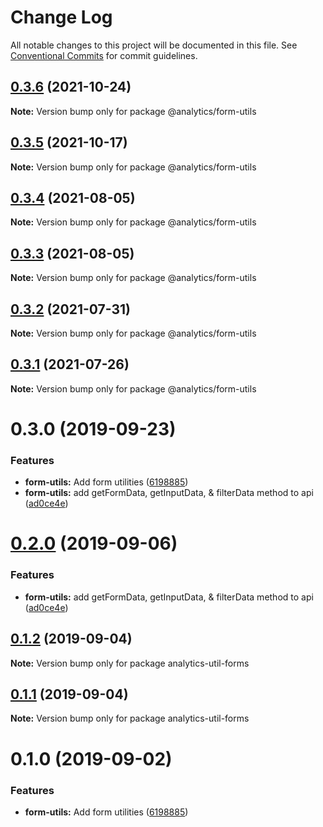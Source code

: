 # Change Log

All notable changes to this project will be documented in this file.
See [Conventional Commits](https://conventionalcommits.org) for commit guidelines.

## [0.3.6](https://github.com/DavidWells/analytics/tree/master/packages/analytics-util-form/compare/@analytics/form-utils@0.3.5...@analytics/form-utils@0.3.6) (2021-10-24)

**Note:** Version bump only for package @analytics/form-utils





## [0.3.5](https://github.com/DavidWells/analytics/tree/master/packages/analytics-util-form/compare/@analytics/form-utils@0.3.4...@analytics/form-utils@0.3.5) (2021-10-17)

**Note:** Version bump only for package @analytics/form-utils





## [0.3.4](https://github.com/DavidWells/analytics/tree/master/packages/analytics-util-form/compare/@analytics/form-utils@0.3.3...@analytics/form-utils@0.3.4) (2021-08-05)

**Note:** Version bump only for package @analytics/form-utils





## [0.3.3](https://github.com/DavidWells/analytics/tree/master/packages/analytics-util-form/compare/@analytics/form-utils@0.3.2...@analytics/form-utils@0.3.3) (2021-08-05)

**Note:** Version bump only for package @analytics/form-utils





## [0.3.2](https://github.com/DavidWells/analytics/tree/master/packages/analytics-util-form/compare/@analytics/form-utils@0.3.1...@analytics/form-utils@0.3.2) (2021-07-31)

**Note:** Version bump only for package @analytics/form-utils





## [0.3.1](https://github.com/DavidWells/analytics/tree/master/packages/analytics-util-form/compare/@analytics/form-utils@0.3.0...@analytics/form-utils@0.3.1) (2021-07-26)

**Note:** Version bump only for package @analytics/form-utils





# 0.3.0 (2019-09-23)


### Features

* **form-utils:** Add form utilities ([6198885](https://github.com/DavidWells/analytics/commit/6198885))
* **form-utils:** add getFormData, getInputData, & filterData method to api ([ad0ce4e](https://github.com/DavidWells/analytics/commit/ad0ce4e))





# [0.2.0](https://github.com/DavidWells/analytics/compare/analytics-util-forms@0.1.2...analytics-util-forms@0.2.0) (2019-09-06)


### Features

* **form-utils:** add getFormData, getInputData, & filterData method to api ([ad0ce4e](https://github.com/DavidWells/analytics/commit/ad0ce4e))





## [0.1.2](https://github.com/DavidWells/analytics/compare/analytics-util-forms@0.1.1...analytics-util-forms@0.1.2) (2019-09-04)

**Note:** Version bump only for package analytics-util-forms





## [0.1.1](https://github.com/DavidWells/analytics/compare/analytics-util-forms@0.1.0...analytics-util-forms@0.1.1) (2019-09-04)

**Note:** Version bump only for package analytics-util-forms





# 0.1.0 (2019-09-02)


### Features

* **form-utils:** Add form utilities ([6198885](https://github.com/DavidWells/analytics/commit/6198885))
